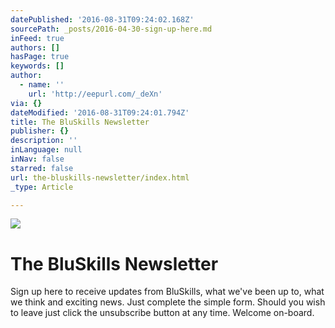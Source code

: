 ```yaml
---
datePublished: '2016-08-31T09:24:02.168Z'
sourcePath: _posts/2016-04-30-sign-up-here.md
inFeed: true
authors: []
hasPage: true
keywords: []
author:
  - name: ''
    url: 'http://eepurl.com/_deXn'
via: {}
dateModified: '2016-08-31T09:24:01.794Z'
title: The BluSkills Newsletter
publisher: {}
description: ''
inLanguage: null
inNav: false
starred: false
url: the-bluskills-newsletter/index.html
_type: Article

---
```

![](https://s3-us-west-2.amazonaws.com/the-grid-img/p/3d4088d09c947f696fbfee46b232bac2fe49821f.jpg)

# The BluSkills Newsletter

Sign up here to receive updates from BluSkills, what we've been up to, what we think and exciting news. Just complete the simple form. Should you wish to leave just click the unsubscribe button at any time. Welcome on-board.